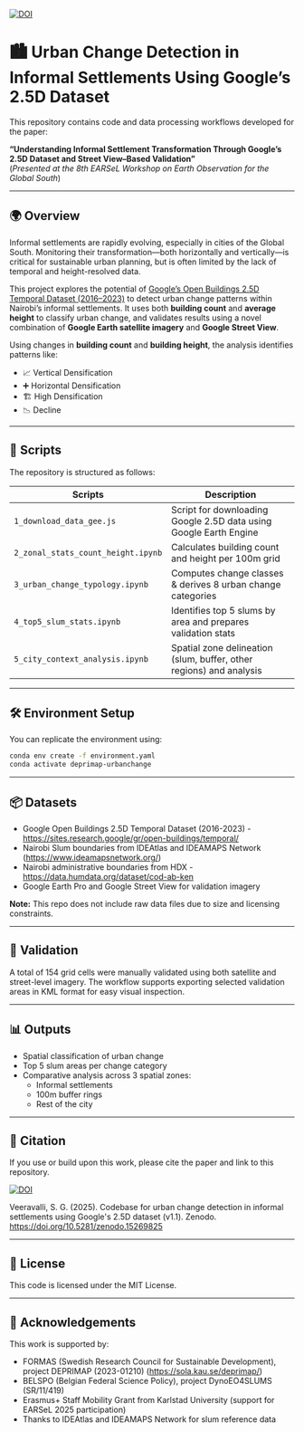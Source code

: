 [![DOI](https://zenodo.org/badge/DOI/10.5281/zenodo.15269825.svg)](https://doi.org/10.5281/zenodo.15269825)

# 🏙️ Urban Change Detection in Informal Settlements Using Google’s 2.5D Dataset

This repository contains code and data processing workflows developed for the paper:

**“Understanding Informal Settlement Transformation Through Google’s 2.5D Dataset and Street View–Based Validation”**  
(*Presented at the 8th EARSeL Workshop on Earth Observation for the Global South*)

---

## 🌍 Overview

Informal settlements are rapidly evolving, especially in cities of the Global South. Monitoring their transformation—both horizontally and vertically—is critical for sustainable urban planning, but is often limited by the lack of temporal and height-resolved data.

This project explores the potential of [Google’s Open Buildings 2.5D Temporal Dataset (2016–2023)](https://sites.research.google/gr/open-buildings/temporal) to detect urban change patterns within Nairobi’s informal settlements. It uses both **building count** and **average height** to classify urban change, and validates results using a novel combination of **Google Earth satellite imagery** and **Google Street View**.

Using changes in **building count** and **building height**, the analysis identifies patterns like:

- 📈 Vertical Densification  
- ➕ Horizontal Densification  
- 🏗️ High Densification  
- 📉 Decline  

---

## 📂 Scripts

The repository is structured as follows:

| Scripts | Description |
|----------|-------------|
| `1_download_data_gee.js` | Script for downloading Google 2.5D data using Google Earth Engine |
| `2_zonal_stats_count_height.ipynb` | Calculates building count and height per 100m grid |
| `3_urban_change_typology.ipynb` | Computes change classes & derives 8 urban change categories |
| `4_top5_slum_stats.ipynb` | Identifies top 5 slums by area and prepares validation stats |
| `5_city_context_analysis.ipynb` | Spatial zone delineation (slum, buffer, other regions) and analysis |

---

## 🛠️ Environment Setup

You can replicate the environment using:

```bash
conda env create -f environment.yaml
conda activate deprimap-urbanchange
```
---

## 📦 Datasets
* Google Open Buildings 2.5D Temporal Dataset (2016-2023) - https://sites.research.google/gr/open-buildings/temporal/
* Nairobi Slum boundaries from IDEAtlas and IDEAMAPS Network (https://www.ideamapsnetwork.org/)
* Nairobi administrative boundaries from HDX - https://data.humdata.org/dataset/cod-ab-ken
* Google Earth Pro and Google Street View for validation imagery

**Note:** This repo does not include raw data files due to size and licensing constraints.

---

## 🧪 Validation
A total of 154 grid cells were manually validated using both satellite and street-level imagery. The workflow supports exporting selected validation areas in KML format for easy visual inspection.

---

## 📊 Outputs
- Spatial classification of urban change
- Top 5 slum areas per change category
- Comparative analysis across 3 spatial zones:
    - Informal settlements
    - 100m buffer rings
    - Rest of the city
---

## 📝 Citation
If you use or build upon this work, please cite the paper and link to this repository.

[![DOI](https://zenodo.org/badge/DOI/10.5281/zenodo.15269825.svg)](https://doi.org/10.5281/zenodo.15269825)

Veeravalli, S. G. (2025). Codebase for urban change detection in informal settlements using Google's 2.5D dataset (v1.1). Zenodo. https://doi.org/10.5281/zenodo.15269825

---

## 📄 License
This code is licensed under the MIT License.

---

## 🙏 Acknowledgements
This work is supported by:
* FORMAS (Swedish Research Council for Sustainable Development), project DEPRIMAP (2023-01210) (https://sola.kau.se/deprimap/)
* BELSPO (Belgian Federal Science Policy), project DynoEO4SLUMS (SR/11/419)
* Erasmus+ Staff Mobility Grant from Karlstad University (support for EARSeL 2025 participation)
* Thanks to IDEAtlas and IDEAMAPS Network for slum reference data

